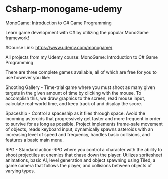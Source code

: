 # Csharp-monogame-udemy
MonoGame: Introduction to C# Game Programming

Learn game development with C# by utilizing the popular MonoGame framework!

#Course Link:
https://www.udemy.com/monogame/

All projects from my Udemy course: MonoGame: Introduction to C# Game Programming

There are three complete games available, all of which are free for you to use however you like:

Shooting Gallery - Time-trial game where you must shoot as many given targets in the given amount of time by clicking with the mouse. To accomplish this, we draw graphics to the screen, read mouse input, calculate real-world time, and keep track of and display the score.

Spaceship - Control a spaceship as it flies through space. Avoid the incoming asteroids that progressively get faster and more frequent in order to survive for as long as possible. Project implements frame-safe movement of objects, reads keyboard input, dynamically spawns asteroids with an increasing level of speed and frequency, handles basic collisions, and features a basic main menu.

RPG - Standard action-RPG where you control a character with the ability to shoot projectiles at enemies that chase down the player. Utilizes spritesheet animations, basic AI, level generation and object spawning using Tiled, a game camera that follows the player, and collisions between objects of varying types.
